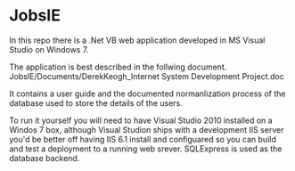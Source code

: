 # JobsIE

In this repo there is a .Net VB web application developed in MS Visual Studio on Windows 7.

The application is best described in the follwing document.
JobsIE/Documents/DerekKeogh_Internet System Development Project.doc

It contains a user guide and the documented normanlization process of the database used to store the details of the users.

To run it yourself you will need to have Visual Studio 2010 installed on a Windos 7 box, although Visual Studion ships with a
development IIS server you'd be better off having IIS 6.1 install and configuared so you can build and test a deployment
to a running web srever. SQLExpress is used as the database backend.
